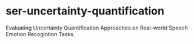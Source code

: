 # ser-uncertainty-quantification
Evaluating Uncertainty Quantification Approaches on Real-world Speech Emotion Recogintion Tasks.
